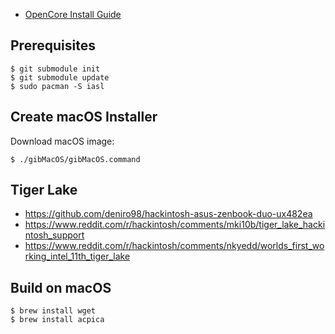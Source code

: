 * [OpenCore Install Guide](https://dortania.github.io/OpenCore-Install-Guide/)

## Prerequisites

```
$ git submodule init
$ git submodule update
$ sudo pacman -S iasl
```


## Create macOS Installer

Download macOS image:
```
$ ./gibMacOS/gibMacOS.command
```

## Tiger Lake

* https://github.com/deniro98/hackintosh-asus-zenbook-duo-ux482ea
* https://www.reddit.com/r/hackintosh/comments/mki10b/tiger_lake_hackintosh_support
* https://www.reddit.com/r/hackintosh/comments/nkyedd/worlds_first_working_intel_11th_tiger_lake

## Build on macOS

```
$ brew install wget
$ brew install acpica
```

